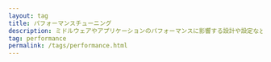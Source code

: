 ```yaml
---
layout: tag
title: パフォーマンスチューニング
description: ミドルウェアやアプリケーションのパフォーマンスに影響する設計や設定などのチューニングに関するTips 紹介です。
tag: performance
permalink: /tags/performance.html
---
```

